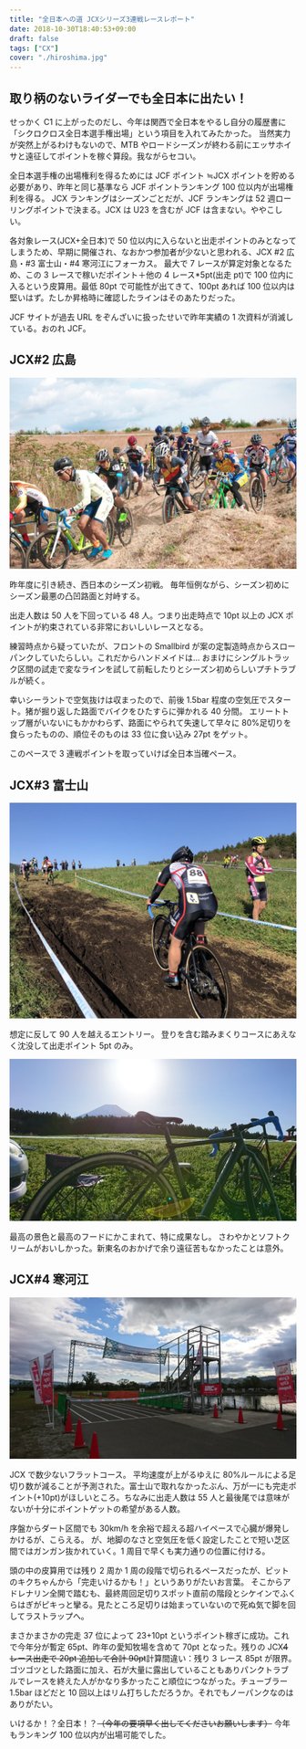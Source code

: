 ```yaml
---
title: "全日本への道 JCXシリーズ3連戦レースレポート"
date: 2018-10-30T18:40:53+09:00
draft: false
tags: ["CX"]
cover: "./hiroshima.jpg"
---
```


## 取り柄のないライダーでも全日本に出たい！

せっかく C1 に上がったのだし、今年は関西で全日本をやるし自分の履歴書に「シクロクロス全日本選手権出場」という項目を入れてみたかった。
当然実力が突然上がるわけもないので、MTB やロードシーズンが終わる前にエッサホイサと遠征してポイントを稼ぐ算段。我ながらセコい。

全日本選手権の出場権利を得るためには JCF ポイント ≒JCX ポイントを貯める必要があり、昨年と同じ基準なら JCF ポイントランキング 100 位以内が出場権利を得る。
JCX ランキングはシーズンごとだが、JCF ランキングは 52 週ローリングポイントで決まる。JCX は U23 を含むが JCF は含まない。ややこしい。

各対象レース(JCX+全日本)で 50 位以内に入らないと出走ポイントのみとなってしまうため、早期に開催され、なおかつ参加者が少ないと思われる、JCX #2 広島・#3 富士山・#4 寒河江にフォーカス。
最大で 7 レースが算定対象となるため、この 3 レースで稼いだポイント＋他の 4 レース\*5pt(出走 pt)で 100 位内に入るという皮算用。最低 80pt で可能性が出てきて、100pt あれば 100 位以内は堅いはず。たしか昇格時に確認したラインはそのあたりだった。

JCF サイトが過去 URL をぞんざいに扱ったせいで昨年実績の 1 次資料が消滅している。おのれ JCF。

## JCX#2 広島

![image](./hiroshima.jpg)

昨年度に引き続き、西日本のシーズン初戦。
毎年恒例ながら、シーズン初めにシーズン最悪の凸凹路面と対峙する。

出走人数は 50 人を下回っている 48 人。つまり出走時点で 10pt 以上の JCX ポイントが約束されている非常においしいレースとなる。

練習時点から疑っていたが、フロントの Smallbird が案の定製造時点からスローパンクしていたらしい。これだからハンドメイドは…
おまけにシングルトラック区間の試走で変なラインを試して前転したりとシーズン初めらしいプチトラブルが続く。

幸いシーラントで空気抜けは収まったので、前後 1.5bar 程度の空気圧でスタート。猪が掘り返した路面でバイクをひたすらに弾かれる 40 分間。
エリートトップ層がいないにもかかわらず、路面にやられて失速して早々に 80%足切りを食らったものの、順位そのものは 33 位に食い込み 27pt をゲット。

このペースで 3 連戦ポイントを取っていけば全日本当確ペース。

## JCX#3 富士山

![image](./fuji.jpg)

想定に反して 90 人を越えるエントリー。
登りを含む踏みまくりコースにあえなく沈没して出走ポイント 5pt のみ。

![image](./DSC_1705.jpg)

最高の景色と最高のフードにかこまれて、特に成果なし。
さわやかとソフトクリームがおいしかった。新東名のおかげで余り遠征苦もなかったことは意外。

## JCX#4 寒河江

![image](./DSC_1733.jpg)

JCX で数少ないフラットコース。
平均速度が上がるゆえに 80%ルールによる足切り数が減ることが予測された。富士山で取れなかったぶん、万が一にも完走ポイント(+10pt)がほしいところ。ちなみに出走人数は 55 人と最後尾では意味がないが十分にポイントゲットの希望がある人数。

序盤からダート区間でも 30km/h を余裕で超える超ハイペースで心臓が爆発しかけるが、こらえる。
が、地脚のなさと空気圧を低く設定したことで短い芝区間ではガンガン抜かれていく。1 周目で早くも実力通りの位置に付ける。

頭の中の皮算用では残り 2 周か 1 周の段階で切られるペースだったが、ピットのキクちゃんから「完走いけるかも！」というありがたいお言葉。
そこからアドレナリン全開で踏むも、最終周回足切りスポット直前の階段とシケインでふくらはぎがピキっと攣る。見たところ足切りは始まっていないので死ぬ気で脚を回してラストラップへ。

まさかまさかの完走 37 位によって 23+10pt というポイント稼ぎに成功。これで今年分が暫定 65pt、昨年の愛知牧場を含めて 70pt となった。残りの JCX~~4 レース出走で 20pt 追加して合計 90pt~~計算間違い：残り 3 レース 85pt が限界。
ゴツゴツとした路面に加え、石が大量に露出していることもありパンクトラブルでレースを終えた人がかなり多かったこと順位につながった。チューブラー 1.5bar ほどだと 10 回以上はリム打ちしただろうか。それでもノーパンクなのはありがたい。

いけるか！？全日本！？~~（今年の要項早く出してくださいお願いします）~~
今年もランキング 100 位以内が出場可能でした。

<linkBox isAmazonLink url="http://www.amazon.co.jp/exec/obidos/ASIN/B0060GI8DE/gensobunya-22/ref=nosim/" />
